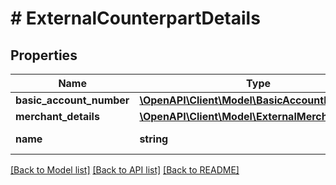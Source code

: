 # # ExternalCounterpartDetails

## Properties

Name | Type | Description | Notes
------------ | ------------- | ------------- | -------------
**basic_account_number** | [**\OpenAPI\Client\Model\BasicAccountNumber**](BasicAccountNumber.md) |  | [optional]
**merchant_details** | [**\OpenAPI\Client\Model\ExternalMerchantDetails**](ExternalMerchantDetails.md) |  | [optional]
**name** | **string** | Counterpart name | [optional]

[[Back to Model list]](../../README.md#models) [[Back to API list]](../../README.md#endpoints) [[Back to README]](../../README.md)
